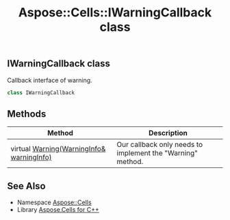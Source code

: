 ﻿---
title: Aspose::Cells::IWarningCallback class
linktitle: IWarningCallback
second_title: Aspose.Cells for C++ API Reference
description: 'Aspose::Cells::IWarningCallback class. Callback interface of warning in C++.'
type: docs
weight: 9000
url: /cpp/aspose.cells/iwarningcallback/
---
## IWarningCallback class


Callback interface of warning.

```cpp
class IWarningCallback
```

## Methods

| Method | Description |
| --- | --- |
| virtual [Warning(WarningInfo\& warningInfo)](./warning/) | Our callback only needs to implement the "Warning" method. |
## See Also

* Namespace [Aspose::Cells](../)
* Library [Aspose.Cells for C++](../../)
